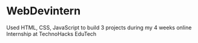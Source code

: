 # WebDevintern
Used HTML, CSS, JavaScript to build 3 projects during my 4 weeks online Internship at  TechnoHacks EduTech
